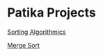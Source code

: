 # Patika Projects


[Sorting Algorithmics](/projects/Sorting-algorithmics.md)

[Merge Sort](/projects/Merge-Sort.md)
